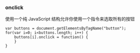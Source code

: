 ### onclick
使用一个纯 JavaScript 结构允许你使用一个指令来选取所有的按钮
```
var buttons = document.getElementsByTagName("button");
for(var i=0; i<buttons.length; i++) {
	buttons[i].onclick = function() {
	}
}
```